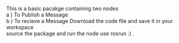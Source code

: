 This is a basic pacakge containing two nodes \
a ) To Publish a Message\
b ) To recieve a Message 
Download the code file and save it in your workspace \
source the package and run the node use rosrun :) .
